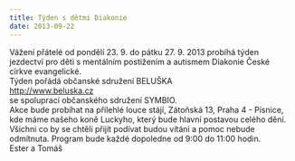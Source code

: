 ```yaml
---
title: Týden s dětmi Diakonie
date: 2013-09-22
---
```

Vážení přátelé od pondělí 23. 9. do pátku 27. 9. 2013 probíhá týden jezdectví pro děti s mentálním postižením a autismem Diakonie České církve evangelické.   
Týden pořádá občanské sdružení BELUŠKA  
http://www.beluska.cz  
se spoluprací občanského sdružení SYMBIO.  
Akce bude probíhat na přilehlé louce stájí, Zátoňská 13, Praha 4 - Písnice, kde máme našeho koně Luckyho, který bude hlavní postavou celého dění. Všichni co by se chtěli přijít podívat budou vítáni a pomoc nebude odmítnuta. 
Program bude každé dopoledne od 9:00 do 11:00 hodin.  
Ester a Tomáš